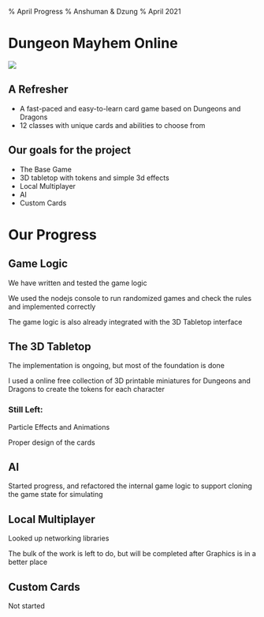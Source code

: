 % April Progress
% Anshuman & Dzung
% April 2021

# Dungeon Mayhem Online

![](dm.png)

## A Refresher

- A fast-paced and easy-to-learn card game based on Dungeons and Dragons
- 12 classes with unique cards and abilities to choose from

## Our goals for the project

- The Base Game 
- 3D tabletop with tokens and simple 3d effects 
- Local Multiplayer
- AI
- Custom Cards

# Our Progress 

## Game Logic

We have written and tested the game logic

We used the nodejs console to run randomized games and check the rules and implemented correctly

The game logic is also already integrated with the 3D Tabletop interface

## The 3D Tabletop

The implementation is ongoing, but most of the foundation is done

I used a online free collection of 3D printable miniatures for Dungeons and Dragons to create the tokens for each character

### Still Left:

Particle Effects and Animations

Proper design of the cards

## AI

Started progress, and refactored the internal game logic to support cloning the game state for simulating

## Local Multiplayer

Looked up networking libraries

The bulk of the work is left to do, but will be completed after Graphics is in a better place

## Custom Cards

Not started